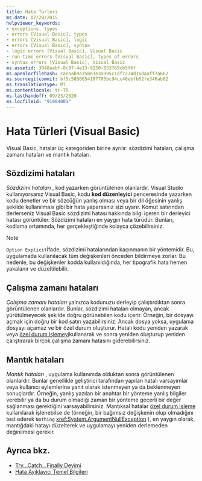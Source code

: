 ```yaml
---
title: Hata Türleri
ms.date: 07/20/2015
helpviewer_keywords:
- exceptions, types
- errors [Visual Basic], types
- errors [Visual Basic], logic
- errors [Visual Basic], syntax
- logic errors [Visual Basic], Visual Basic
- run-time errors [Visual Basic], types of errors
- syntax errors [Visual Basic], Visual Basic
ms.assetid: 3048aabf-8c97-4e13-9150-853769cb5f6f
ms.openlocfilehash: caeaab9a358e3e3a995c1df7274d16daaff7a667
ms.sourcegitcommit: bf5c5850654187705bc94cc40ebfb62fe346ab02
ms.translationtype: MT
ms.contentlocale: tr-TR
ms.lasthandoff: 09/23/2020
ms.locfileid: "91084001"
---
```

# <a name="error-types-visual-basic"></a>Hata Türleri (Visual Basic)

Visual Basic, hatalar üç kategoriden birine ayrılır: sözdizimi hataları, çalışma zamanı hataları ve mantık hataları.

## <a name="syntax-errors"></a>Sözdizimi hataları

 *Sözdizimi hataları* , kod yazarken görüntülenen olanlardır. Visual Studio kullanıyorsanız Visual Basic, kodu **kod düzenleyici** penceresinde yazarken kodu denetler ve bir sözcüğün yanlış olması veya bir dil öğesinin yanlış şekilde kullanılması gibi bir hata yaparsanız sizi uyarır. Komut satırından derlerseniz Visual Basic sözdizimi hatası hakkında bilgi içeren bir derleyici hatası görüntüler. Sözdizimi hataları en yaygın hata türüdür. Bunları, kodlama ortamında, her gerçekleştiğinde kolayca çözebilirsiniz.

> [!NOTE]
> `Option Explicit`İfade, sözdizimi hatalarından kaçınmanın bir yöntemidir. Bu, uygulamada kullanılacak tüm değişkenleri önceden bildirmeye zorlar. Bu nedenle, bu değişkenler kodda kullanıldığında, her tipografik hata hemen yakalanır ve düzeltilebilir.

## <a name="run-time-errors"></a>Çalışma zamanı hataları

 *Çalışma zamanı hataları* yalnızca kodunuzu derleyip çalıştırdıktan sonra görüntülenen olanlardır. Bunlar, sözdizimi hataları olmayan, ancak yürütülmeyecek şekilde doğru görünebilen kodu içerir. Örneğin, bir dosyayı açmak için doğru bir kod satırı yazabilirsiniz. Ancak dosya yoksa, uygulama dosyayı açamaz ve bir özel durum oluşturur. Hatalı kodu yeniden yazarak veya [özel durum işlemeyi](../../language-reference/statements/try-catch-finally-statement.md)kullanarak ve sonra yeniden oluşturup yeniden çalıştırarak birçok çalışma zamanı hatasını giderebilirsiniz.
  
## <a name="logic-errors"></a>Mantık hataları

 *Mantık hataları* , uygulama kullanımda olduktan sonra görüntülenen olanlardır. Bunlar genellikle geliştirici tarafından yapılan hatalı varsayımlar veya kullanıcı eylemlerine yanıt olarak istenmeyen ya da beklenmeyen sonuçlardır. Örneğin, yanlış yazılan bir anahtar bir yönteme yanlış bilgiler verebilir ya da bu durum olmadığı zaman bir yönteme geçerli bir değer sağlanması gerektiğini varsayabilirsiniz. Mantıksal hatalar [özel durum işleme](../../language-reference/statements/try-catch-finally-statement.md) kullanılarak işlenebilse de (örneğin, bir bağımsız değişkenin olup olmadığını test ederek `Nothing` <xref:System.ArgumentNullException> ), en yaygın olarak, mantığdaki hatayı düzelterek ve uygulamayı yeniden derlemeden değinilmesi gerekir.

## <a name="see-also"></a>Ayrıca bkz.

- [Try...Catch...Finally Deyimi](../../language-reference/statements/try-catch-finally-statement.md)
- [Hata Ayıklayıcı Temel Bilgileri](/visualstudio/debugger/debugger-feature-tour)
